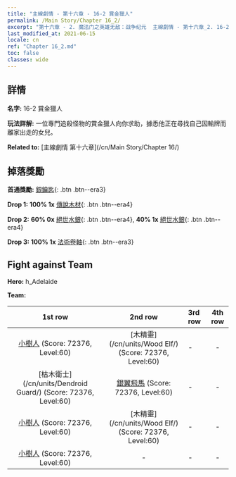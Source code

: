 ```yaml
---
title: "主線劇情 - 第十六章 - 16-2 賞金獵人"
permalink: /Main Story/Chapter 16_2/
excerpt: "第十六章 - 2. 魔法门之英雄无敌：战争纪元  主線劇情 - 第十六章_2. 16-2 賞金獵人"
last_modified_at: 2021-06-15
locale: cn
ref: "Chapter 16_2.md"
toc: false
classes: wide
---
```


## 詳情

 **名字:** 16-2 賞金獵人

 **玩法詳解:** 一位專門追殺怪物的賞金獵人向你求助，據悉他正在尋找自己因輸牌而離家出走的女兒。

 **Related to:** [主線劇情 第十六章](/cn/Main Story/Chapter 16/)

## 掉落獎勵

 **首通獎勵:** [銀鑰匙](/cn/Items/con_693/){: .btn .btn--era3}

 **Drop 1:** **100% 1x** [傳說木材](/cn/Items/mat_55/){: .btn .btn--era4}

 **Drop 2:** **60% 0x** [絕世水銀](/cn/Items/mat_49/){: .btn .btn--era4}, **40% 1x** [絕世水銀](/cn/Items/mat_49/){: .btn .btn--era4}

 **Drop 3:** **100% 1x** [法術卷軸](/cn/Items/con_694/){: .btn .btn--era3}


## Fight against Team
 **Hero:** h_Adelaide

 **Team:**


  | 1st row | 2nd row | 3rd row | 4th row |
  |:----:|:----:|:----|:----:|
  | [小樹人](/cn/units/Treant/) (Score: 72376, Level:60)  | [木精靈](/cn/units/Wood Elf/) (Score: 72376, Level:60)  | - | - |
  | [枯木衛士](/cn/units/Dendroid Guard/) (Score: 72376, Level:60)  | [銀翼飛馬](/cn/units/Pegasus/) (Score: 72376, Level:60)  | - | - |
  | [小樹人](/cn/units/Treant/) (Score: 72376, Level:60)  | [木精靈](/cn/units/Wood Elf/) (Score: 72376, Level:60)  | - | - |
  | [小樹人](/cn/units/Treant/) (Score: 72376, Level:60)  | - | - | - |


